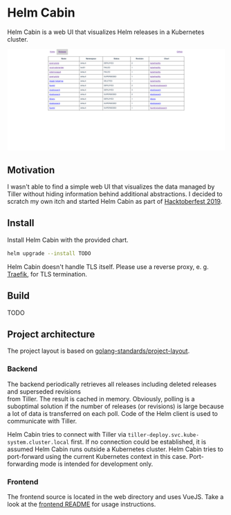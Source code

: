 # Helm Cabin

Helm Cabin is a web UI that visualizes Helm releases 
in a Kubernetes cluster. 

![](./screenshots/screenshot001.png)

## Motivation
 
I wasn't able to find a simple web UI that visualizes the data managed by 
Tiller without hiding information behind additional abstractions. 
I decided to scratch my own itch and started Helm Cabin as part of 
[Hacktoberfest 2019](https://hacktoberfest.digitalocean.com/). 

## Install

Install Helm Cabin with the provided chart. 

```bash
helm upgrade --install TODO
```

Helm Cabin doesn't handle TLS itself. Please use a reverse proxy, 
e. g. [Traefik](https://traefik.io/), for TLS termination.

## Build

TODO

## Project architecture

The project layout is based on 
[golang-standards/project-layout](https://github.com/golang-standards/project-layout).

### Backend

The backend periodically retrieves all releases including deleted releases and superseded revisions  
from Tiller. 
The result is cached in memory. 
Obviously, polling is a suboptimal solution if the number of 
releases (or revisions) is large because a lot of data is transferred on each poll.
Code of the Helm client is used to communicate with Tiller.

Helm Cabin tries to connect with Tiller via `tiller-deploy.svc.kube-system.cluster.local` first. 
If no connection could be established, it is assumed Helm Cabin runs outside a Kubernetes cluster. 
Helm Cabin tries to port-forward using the current Kubernetes context in this case. 
Port-forwarding mode is intended for development only.

### Frontend

The frontend source is located in the web directory and uses VueJS. 
Take a look at the [frontend README](./web/README.md) for usage instructions. 
